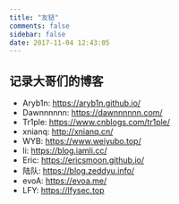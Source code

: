 ```yaml
---
title: "友链"
comments: false
sidebar: false
date: 2017-11-04 12:43:05
---
```


## 记录大哥们的博客

* Aryb1n: https://aryb1n.github.io/  
* Dawnnnnnn: https://dawnnnnnn.com/  
* Tr1ple: https://www.cnblogs.com/tr1ple/  
* xnianq: http://xnianq.cn/  
* WYB: https://www.weiyubo.top/  
* li: https://blog.iamli.cc/  
* Eric: https://ericsmoon.github.io/  
* 陆队: https://blog.zeddyu.info/  
* evoA: https://evoa.me/  
* LFY: https://lfysec.top  
